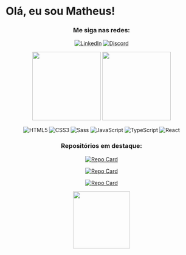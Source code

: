 # Olá, eu sou Matheus!

<div style="text-align: center;">

### Me siga nas redes:
[![LinkedIn](https://img.shields.io/badge/LinkedIn-000?style=for-the-badge&logo=linkedin&logoColor=0E76A8)](https://www.linkedin.com/in/matheus-pino/)
[![Discord](https://img.shields.io/badge/Discord-000?style=for-the-badge&logo=discord)](https://www.discord.com/in/matheuspino/)
</div>

<div style="text-align: center;">

<img height="180px" src="https://github-readme-stats.vercel.app/api?username=MatheusPino&theme=transparent&bg_color=000&border_color=FF00FF&show_icons=true&icon_color=FF00FF&title_color=FF7700&text_color=FFF"/>   <img height="180px" src="https://github-readme-stats-git-masterrstaa-rickstaa.vercel.app/api/top-langs/?username=MatheusPino&layout=compact&bg_color=000&border_color=FF00FF&title_color=FF7700&text_color=FFF"/>

![HTML5](https://img.shields.io/badge/HTML5-000?style=for-the-badge&logo=html5)
![CSS3](https://img.shields.io/badge/CSS3-000?style=for-the-badge&logo=css3&logoColor=264CE4)
![Sass](https://img.shields.io/badge/Sass-000?style=for-the-badge&logo=sass)
![JavaScript](https://img.shields.io/badge/JavaScript-000?style=for-the-badge&logo=javascript)
![TypeScript](https://img.shields.io/badge/TypeScript-000?style=for-the-badge&logo=typescript)
![React](https://img.shields.io/badge/React-000?style=for-the-badge&logo=react)
</div>

<div style="text-align: center;">

### Repositórios em destaque:

[![Repo Card](https://github-readme-stats.vercel.app/api/pin/?username=MatheusPino&repo=registro-de-negociacoes&bg_color=000&border_color=FF00FF&show_icons=true&icon_color=FF00FF&title_color=FF7700&text_color=FFF)](https://github.com/MatheusPino/registro-de-negociacoes)

[![Repo Card](https://github-readme-stats.vercel.app/api/pin/?username=MatheusPino&repo=aluramidi&bg_color=000&border_color=FF00FF&show_icons=true&icon_color=FF00FF&title_color=FF7700&text_color=FFF)](https://github.com/MatheusPino/aluramidi)

[![Repo Card](https://github-readme-stats.vercel.app/api/pin/?username=MatheusPino&repo=jogo_alvo&bg_color=000&border_color=FF00FF&show_icons=true&icon_color=FF00FF&title_color=FF7700&text_color=FFF)](https://github.com/MatheusPino/jogo_alvo)



<img height="150px" src="https://www.icegif.com/wp-content/uploads/2022/12/icegif-1698.gif" />
</div>




